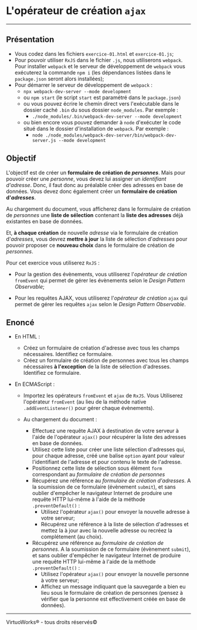 # L'opérateur de création `ajax`

---

## Présentation

* Vous codez dans les fichiers `exercice-01.html` et `exercice-01.js`;
* Pour pouvoir utiliser `RxJS` dans le fichier `.js`, nous utiliserons
  `webpack`. Pour installer `webpack` et le serveur de développement de
  `webpack` vous exécuterez la commande `npm i` (les dépendances listées dans
  le `package.json` seront alors installées);
* Pour démarrer le serveur de développement de `webpack` :
  * `npx webpack-dev-server --mode development`
  * ou `npm start` (le script `start` est paramétré dans le `package.json`)
  * ou vous pouvez écrire le chemin direct vers l'exécutable dans le dossier
    caché `.bin` du sous dossier `node_modules`. Par exemple :
    * `./node_modules/.bin/webpack-dev-server --mode development`
  * ou bien encore vous pouvez demander à `node` d'exécuter le code situé dans
    le dossier d'installation de `webpack`. Par exemple :
    * `node ./node_modules/webpack-dev-server/bin/webpack-dev-server.js --mode development`

## Objectif

L'objectif est de créer un __formulaire de création de *personnes*__. Mais pour
pouvoir créer une *personne*, vous devez lui assigner un *identifiant d'adresse*.
Donc, il faut donc au préalable créer des adresses en base de données. Vous
devez donc également créer un __formulaire de création d'*adresses*__.

Au chargement du document, vous afficherez dans le formulaire de création de
*personnes* une __liste de sélection__ contenant la __liste des adresses__ déjà
existantes en base de données.

Et, __à chaque création__ de nouvelle *adresse* via le formulaire de création
d'*adresses*, vous devrez __mettre à jour__ la liste de sélection d'*adresses* pour
pouvoir proposer ce __nouveau choix__ dans le formulaire de création de *personnes*.

Pour cet exercice vous utiliserez `RxJS` :
- Pour la gestion des évènements, vous utiliserez l'*opérateur de création*
  `fromEvent` qui permet de gérer les évènements selon le
  *Design Pattern Observable*;

- Pour les requêtes AJAX, vous utiliserez l'*opérateur de création* `ajax` qui
  permet de gérer les requêtes `ajax` selon le *Design Pattern Observable*.

## Enoncé

* En HTML :

  *  Créez un formulaire de création d'adresse avec tous les champs nécessaires.
     Identifiez ce formulaire.
  *  Créez un formulaire de création de personnes avec tous les champs
     nécessaires __à l'exception__ de la liste de sélection d'adresses.
     Identifiez ce formulaire.

* En ECMAScript :

  * Importez les opérateurs `fromEvent` et `ajax` de `RxJS`. Vous Utiliserez
    l'opérateur `fromEvent` (au lieu de la méthode native `.addEventListener()`
    pour gérer chaque évènements).

  * Au chargement du document :
    * Effectuez une requête AJAX à destination de votre serveur à l'aide de
      l'opérateur `ajax()` pour récupérer la liste des adresses en base de
      données.
    * Utilisez cette liste pour créer une liste sélection d'adresses qui, pour
      chaque adresse, créé une balise `option` ayant pour valeur l'identifiant
      de l'adresse et pour contenu le texte de l'adresse.
    * Positionnez cette liste de sélection sous élément `form` correspondant
      au *formulaire de création de personnes*
    * Récupérez une référence au *formulaire de création d'adresses*. A la
      soumission de ce formulaire (évènement `submit`), et sans oublier
      d'empêcher le navigateur Internet de produire une requête HTTP lui-même
      à l'aide de la méthode `.preventDefault()` :
      * Utilisez l'opérateur `ajax()` pour envoyer la nouvelle adresse à votre
        serveur;
      * Récupérez une référence à la liste de sélection d'adresses et mettez la
        à jour avec la nouvelle adresse ou recréez la complétement (au choix).
    * Récupérez une référence au *formulaire de création de personnes*. A la
      soumission de ce formulaire (évènement `submit`), et sans oublier
      d'empêcher le navigateur Internet de produire une requête HTTP lui-même
      à l'aide de la méthode `.preventDefault()` :
      * Utilisez l'opérateur `ajax()` pour envoyer la nouvelle personne à votre
        serveur;
      * Affichez un message indiquant que la sauvegarde a bien eu lieu sous le
        formulaire de création de personnes (pensez à vérifier que la personne
        est effectivement créée en base de données).

---

VirtuoWorks® - tous droits réservés©